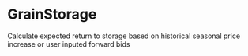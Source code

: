 # GrainStorage
Calculate expected return to storage based on historical seasonal price increase or user inputed forward bids
